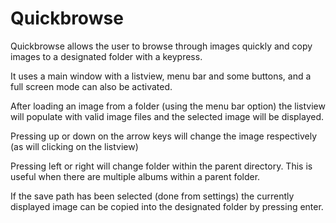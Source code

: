 # Quickbrowse

Quickbrowse allows the user to browse through images quickly and copy images to a designated folder with a keypress.

It uses a main window with a listview, menu bar and some buttons, and a full screen mode can also be activated.

After loading an image from a folder (using the menu bar option) the listview will populate with valid image files and the selected image will be displayed.

Pressing up or down on the arrow keys will change the image respectively (as will clicking on the listview)

Pressing left or right will change folder within the parent directory. This is useful when there are multiple albums within a parent folder.

If the save path has been selected (done from settings) the currently displayed image can be copied into the designated folder by pressing enter.

